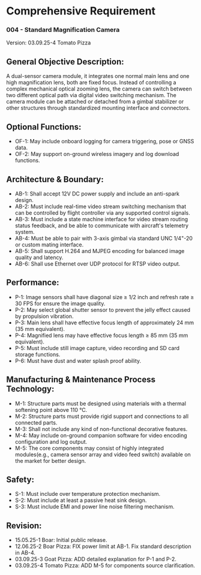 # Comprehensive Requirement
### 004 - Standard Magnification Camera
Version: 03.09.25-4 Tomato Pizza

## General Objective Description:

A dual-sensor camera module, it integrates one normal main lens and one high magnification lens, both are fixed focus. 
Instead of controlling a complex mechanical optical zooming lens, the camera can switch between two different optical path via digital video switching mechanism. 
The camera module can be attached or detached from a gimbal stabilizer or other structures through standardized mounting interface and connectors.

## Optional Functions:
- OF-1: May include onboard logging for camera triggering, pose or GNSS data.
- OF-2: May support on-ground wireless imagery and log download functions.

## Architecture & Boundary:
- AB-1: Shall accept 12V DC power supply and include an anti-spark design.
- AB-2: Must include real-time video stream switching mechanism that can be controlled by flight controller via any supported control signals.
- AB-3: Must include a state machine interface for video stream routing status feedback, and be able to communicate with aircraft's telemetry system.
- AB-4: Must be able to pair with 3-axis gimbal via standard UNC 1/4"-20 or custom mating interface.
- AB-5: Shall support H.264 and MJPEG encoding for balanced image quality and latency.
- AB-6: Shall use Ethernet over UDP protocol for RTSP video output.

## Performance:
- P-1: Image sensors shall have diagonal size ≥ 1/2 inch and refresh rate ≥ 30 FPS for ensure the image quality.
- P-2: May select global shutter sensor to prevent the jelly effect caused by propulsion vibration. 
- P-3: Main lens shall have effective focus length of approximately 24 mm (35 mm equivalent).
- P-4: Magnified lens may have effective focus length ≥ 85 mm (35 mm equivalent).
- P-5: Must include still image capture, video recording and SD card storage functions.
- P-6: Must have dust and water splash proof ability.

## Manufacturing & Maintenance Process Technology:
- M-1: Structure parts must be designed using materials with a thermal softening point above 110 ℃.
- M-2: Structure parts must provide rigid support and connections to all connected parts.
- M-3: Shall not include any kind of non-functional decorative features.
- M-4: May include on-ground companion software for video encoding configuration and log output.
- M-5: The core components may consist of highly integrated modules(e.g., camera sensor array and video feed switch) available on the market for better design.

## Safety:
- S-1: Must include over temperature protection mechanism.
- S-2: Must include at least a passive heat sink design.
- S-3: Must include EMI and power line noise filtering mechanism.
  
## Revision:
- 15.05.25-1 Boar: Initial public release.
- 12.06.25-2 Boar Pizza: FIX power limit at AB-1. Fix standard description in AB-4.
- 03.09.25-3 Goat Pizza: ADD detailed explanation for P-1 and P-2.
- 03.09.25-4 Tomato Pizza: ADD M-5 for components source clarification.
